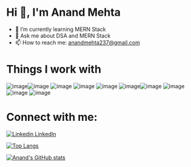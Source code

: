 # Hi 👋, I'm Anand Mehta




* 🌱 I’m currently learning MERN Stack
* 💬 Ask me about DSA and MERN Stack
* 📫 How to reach me: anandmehta237@gmail.com

# Things I work with





![image](https://user-images.githubusercontent.com/43646827/159108143-8c58bd24-4b82-40b1-969a-ae358009172b.png)![image](https://user-images.githubusercontent.com/43646827/159107747-bf6cf7eb-e0b6-4c23-afb8-dd744050deaa.png) ![image](https://user-images.githubusercontent.com/43646827/159107832-346efca8-5016-4d5d-bcec-68a253c9fef3.png) ![image](https://user-images.githubusercontent.com/43646827/159107836-48b4bf79-35b8-41e2-ad71-04002e9f772b.png) ![image](https://user-images.githubusercontent.com/43646827/159107840-1d787222-211e-4df8-986d-dbe92e6c40fb.png) ![image](https://user-images.githubusercontent.com/43646827/159107930-02940283-71fc-4ef2-ac06-aa17409aeb82.png)![image](https://user-images.githubusercontent.com/43646827/159107845-56d29d1c-a452-4d6c-aa52-d30f395d2e03.png) ![image](https://user-images.githubusercontent.com/43646827/159107850-de475108-0b5a-4a4a-af0d-d485e5fa82b4.png) ![image](https://user-images.githubusercontent.com/43646827/159107857-10509f71-bd0d-406f-8399-1b77fe0f448f.png) ![image](https://user-images.githubusercontent.com/43646827/159107862-2daf0f56-9d2f-49bc-b13d-75c5dab24735.png)


# Connect with me:

[![Linkedin](https://i.stack.imgur.com/gVE0j.png) LinkedIn](https://www.linkedin.com/in/anand-mehta-91270714b/)

[![Top Langs](https://github-readme-stats.vercel.app/api/top-langs/?username=mehtaanand35)](https://github.com/mehtaanand35/github-readme-stats)

[![Anand's GitHub stats](https://github-readme-stats.vercel.app/api?username=mehtaanand35&theme=tokyonight)](https://github.com/mehtaanand35/github-readme-stats)
